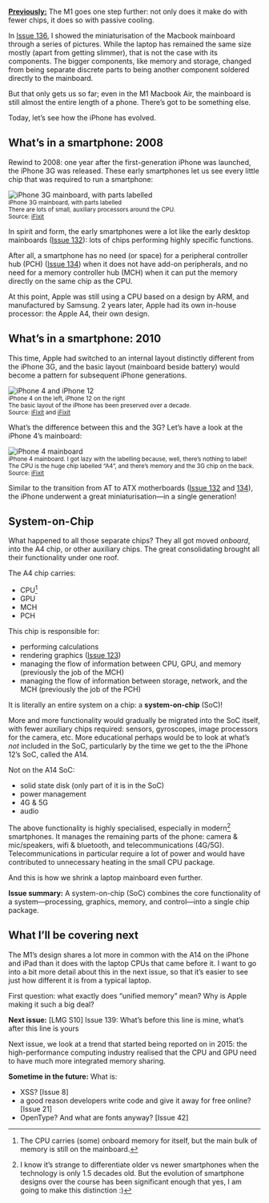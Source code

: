 [**Previously:**](https://buttondown.email/laymansguide/archive/) The M1 goes one step further: not only does it make do with fewer chips, it does so with passive cooling.

In [Issue 136](), I showed the miniaturisation of the Macbook mainboard through a series of pictures. While the laptop has remained the same size mostly (apart from getting slimmer), that is not the case with its components. The bigger components, like memory and storage, changed from being separate discrete parts to being another component soldered directly to the mainboard.

But that only gets us so far; even in the M1 Macbook Air, the mainboard is still almost the entire length of a phone. There’s got to be something else.

Today, let’s see how the iPhone has evolved.

## What’s in a smartphone: 2008

Rewind to 2008: one year after the first-generation iPhone was launched, the iPhone 3G was released. These early smartphones let us see every little chip that was required to run a smartphone:

![iPhone 3G mainboard, with parts labelled](https://raw.githubusercontent.com/ngjunsiang/laymansguide/release/season11/issue138/issue138_01.jpg)<br />
<small>iPhone 3G mainboard, with parts labelled<br />There are lots of small, auxiliary processors around the CPU.<br />Source: [iFixit](https://www.ifixit.com/Teardown/iPhone+3G+Teardown/600)</small>

In spirit and form, the early smartphones were a lot like the early desktop mainboards ([Issue 132](https://buttondown.email/laymansguide/archive/lmg-s11-issue-132-the-at-form-factor-pre-1995/)): lots of chips performing highly specific functions.

After all, a smartphone has no need (or space) for a peripheral controller hub (PCH) ([Issue 134]()) when it does not have add-on peripherals, and no need for a memory controller hub (MCH) when it can put the memory directly on the same chip as the CPU.

At this point, Apple was still using a CPU based on a design by ARM, and manufactured by Samsung. 2 years later, Apple had its own in-house processor: the Apple A4, their own design.

## What’s in a smartphone: 2010

This time, Apple had switched to an internal layout distinctly different from the iPhone 3G, and the basic layout (mainboard beside battery) would become a pattern for subsequent iPhone generations.

![iPhone 4 and iPhone 12](https://raw.githubusercontent.com/ngjunsiang/laymansguide/release/season11/issue138/issue138_02.jpg)<br />
<small>iPhone 4 on the left, iPhone 12 on the right<br />The basic layout of the iPhone has been preserved over a decade.<br />Source: [iFixit](https://www.ifixit.com/Teardown/iPhone+4+Teardown/3130) and [iFixit](https://www.ifixit.com/Teardown/iPhone+12+and+12+Pro+Teardown/137669)</small>

What’s the difference between this and the 3G? Let’s have a look at the iPhone 4’s mainboard:

![iPhone 4 mainboard](https://raw.githubusercontent.com/ngjunsiang/laymansguide/release/season11/issue138/issue138_03.jpg)<br />
<small>iPhone 4 mainboard. I got lazy with the labelling because, well, there’s nothing to label!<br />The CPU is the huge chip labelled “A4”, and there’s memory and the 3G chip on the back.<br />Source: [iFixit](https://www.ifixit.com/Teardown/iPhone+4+Teardown/3130)</small>

Similar to the transition from AT to ATX motherboards ([Issue 132](https://buttondown.email/laymansguide/archive/lmg-s11-issue-132-the-at-form-factor-pre-1995/) and [134]()), the iPhone underwent a great miniaturisation—in a single generation!

## System-on-Chip

What happened to all those separate chips? They all got moved *onboard*, into the A4 chip, or other auxiliary chips. The great consolidating brought all their functionality under one roof.

The A4 chip carries:

- CPU[^1]
- GPU
- MCH
- PCH

[^1]: The CPU carries (some) onboard memory for itself, but the main bulk of memory is still on the mainboard.

This chip is responsible for:

- performing calculations
- rendering graphics ([Issue 123](https://buttondown.email/laymansguide/archive/lmg-s10-issue-123-graphics-cards-the-pixel-factory/))
- managing the flow of information between CPU, GPU, and memory (previously the job of the MCH)
- managing the flow of information between storage, network, and the MCH (previously the job of the PCH)

It is literally an entire system on a chip: a **system-on-chip** (SoC)!

More and more functionality would gradually be migrated into the SoC itself, with fewer auxiliary chips required: sensors, gyroscopes, image processors for the camera, etc. More educational perhaps would be to look at what’s *not* included in the SoC, particularly by the time we get to the the iPhone 12’s SoC, called the A14.

Not on the A14 SoC:

- solid state disk (only part of it is in the SoC)
- power management
- 4G & 5G
- audio

The above functionality is highly specialised, especially in modern[^2] smartphones. It manages the remaining parts of the phone: camera & mic/speakers, wifi & bluetooth, and telecommunications (4G/5G). Telecommunications in particular require a lot of power and would have contributed to unnecessary heating in the small CPU package.

[^2]: I know it’s strange to differentiate older vs newer smartphones when the technology is only 1.5 decades old. But the evolution of smartphone designs over the course has been significant enough that yes, I am going to make this distinction :)

And this is how we shrink a laptop mainboard even further.

**Issue summary:** A system-on-chip (SoC) combines the core functionality of a system—processing, graphics, memory, and control—into a single chip package.

## What I’ll be covering next

The M1’s design shares a lot more in common with the A14 on the iPhone and iPad than it does with the laptop CPUs that came before it. I want to go into a bit more detail about this in the next issue, so that it’s easier to see just how different it is from a typical laptop.

First question: what exactly does “unified memory” mean? Why is Apple making it such a big deal?

**Next issue:** [LMG S10] Issue 139: What’s before this line is mine, what’s after this line is yours

Next issue, we look at a trend that started being reported on in 2015: the high-performance computing industry realised that the CPU and GPU need to have much more integrated memory sharing.

**Sometime in the future:** What is:

- XSS? [Issue 8]
- a good reason developers write code and give it away for free online? [Issue 21]
- OpenType? And what are fonts anyway? [Issue 42]
